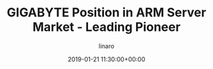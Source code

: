 ---
author: linaro
categories:
- events
- workshop
- arm-hpc-2019
comments: false
event: arm-hpc-2019
date: '2019-01-21 11:30:00+00:00'
image:
  featured: true
  path: /assets/images/content/gigabyte-position-in-arm-server-market-leading-pioneer.jpg
layout: resource-post
title: 'GIGABYTE Position in ARM Server Market - Leading Pioneer'
speakers:
- biography: '""'
  company: Gigabyte
  job-title: 
  name: Akira
youtube_video_url: https://www.youtube.com/watch?v=ErbkhqNgCJk&list=PLKZSArYQptsPLGSEUycUowh9oy8WF_epV&index=3&t=0s
amazon_s3_presentation_url: https://static.linaro.org/event-resources/arm-hpc-2019/slides/GIGABYTEPositionInARMServerMarketLeadingPioneer14.pdf
---